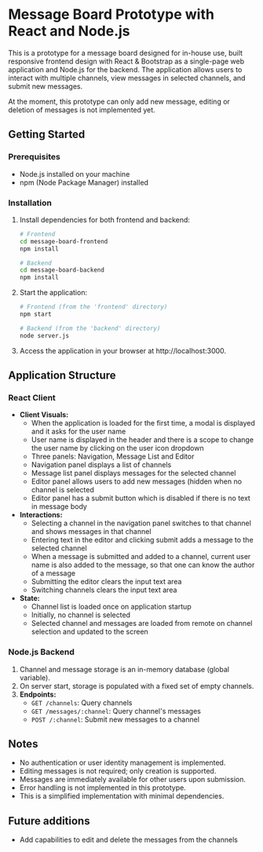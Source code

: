 # Message Board Prototype with React and Node.js

This is a prototype for a message board designed for in-house use, built responsive frontend design with React & Bootstrap as a single-page web application and Node.js for the backend. The application allows users to interact with multiple channels, view messages in selected channels, and submit new messages.

At the moment, this prototype can only add new message, editing or deletion of messages is not implemented yet.

## Getting Started

### Prerequisites
- Node.js installed on your machine
- npm (Node Package Manager) installed

### Installation

1. Install dependencies for both frontend and backend:
   ```bash
   # Frontend
   cd message-board-frontend
   npm install

   # Backend
   cd message-board-backend
   npm install
   ```

3. Start the application:
   ```bash
   # Frontend (from the 'frontend' directory)
   npm start

   # Backend (from the 'backend' directory)
   node server.js
   ```

4. Access the application in your browser at http://localhost:3000.

## Application Structure

### React Client
- **Client Visuals:**
  - When the application is loaded for the first time, a modal is displayed and it asks for the user name
  - User name is displayed in the header and there is a scope to change the user name by clicking on the user icon dropdown
  - Three panels: Navigation, Message List and Editor
  - Navigation panel displays a list of channels
  - Message list panel displays messages for the selected channel
  - Editor panel allows users to add new messages (hidden when no channel is selected
  - Editor panel has a submit button which is disabled if there is no text in message body
- **Interactions:**
  - Selecting a channel in the navigation panel switches to that channel and shows messages in that channel
  - Entering text in the editor and clicking submit adds a message to the selected channel
  - When a message is submitted and added to a channel, current user name is also added to the message, so that one can know the     author of a message
  - Submitting the editor clears the input text area
  - Switching channels clears the input text area
- **State:**
  - Channel list is loaded once on application startup
  - Initially, no channel is selected
  - Selected channel and messages are loaded from remote on channel selection and updated to the screen

### Node.js Backend
1. Channel and message storage is an in-memory database (global variable).
2. On server start, storage is populated with a fixed set of empty channels.
3. **Endpoints:**
   - `GET /channels`: Query channels
   - `GET /messages/:channel`: Query channel's messages
   - `POST /:channel`: Submit new messages to a channel

## Notes

- No authentication or user identity management is implemented.
- Editing messages is not required; only creation is supported.
- Messages are immediately available for other users upon submission.
- Error handling is not implemented in this prototype.
- This is a simplified implementation with minimal dependencies.

## Future additions

- Add capabilities to edit and delete the messages from the channels